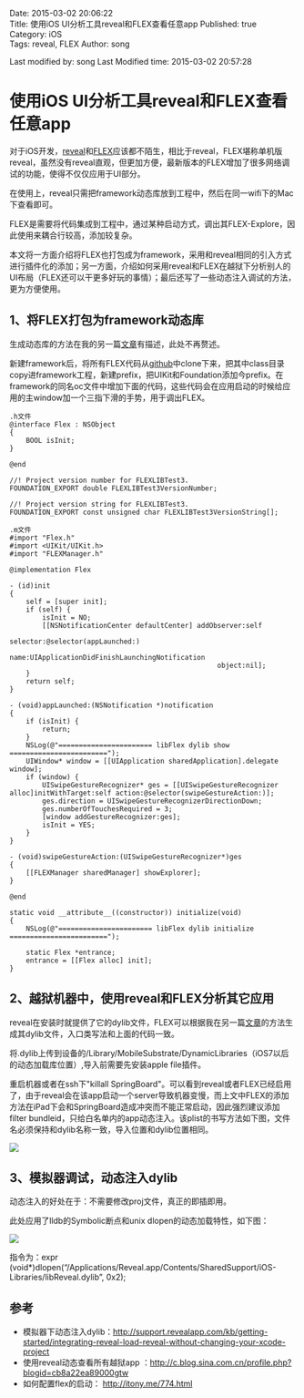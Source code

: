 Date: 2015-03-02 20:06:22  
Title: 使用iOS UI分析工具reveal和FLEX查看任意app
Published: true  
Category: iOS  
Tags: reveal, FLEX 
Author: song

Last modified by:  song
Last Modified time: 2015-03-02 20:57:28
# 使用iOS UI分析工具reveal和FLEX查看任意app
对于iOS开发，[reveal](http://revealapp.com/)和[FLEX](https://github.com/Flipboard/FLEX)应该都不陌生，相比于reveal，FLEX堪称单机版reveal，虽然没有reveal直观，但更加方便，最新版本的FLEX增加了很多网络调试的功能，使得不仅仅应用于UI部分。

在使用上，reveal只需把framework动态库放到工程中，然后在同一wifi下的Mac下查看即可。

FLEX是需要将代码集成到工程中，通过某种启动方式，调出其FLEX-Explore，因此使用来耦合行较高，添加较复杂。

本文将一方面介绍将FLEX也打包成为framework，采用和reveal相同的引入方式进行插件化的添加；另一方面，介绍如何采用reveal和FLEX在越狱下分析别人的UI布局（FLEX还可以干更多好玩的事情）；最后还写了一些动态注入调试的方法，更为方便使用。

## 1、将FLEX打包为framework动态库
生成动态库的方法在我的另一篇[文章][XCode6如何打包动态库]有描述，此处不再赘述。

新建framework后，将所有FLEX代码从[github](https://github.com/Flipboard/FLEX)中clone下来，把其中class目录copy进framework工程，新建prefix，把UIKit和Foundation添加今prefix。在framework的同名oc文件中增加下面的代码，这些代码会在应用启动的时候给应用的主window加一个三指下滑的手势，用于调出FLEX。

	.h文件
	@interface Flex : NSObject
	{
	    BOOL isInit;
	}

	@end

	//! Project version number for FLEXLIBTest3.
	FOUNDATION_EXPORT double FLEXLIBTest3VersionNumber;

	//! Project version string for FLEXLIBTest3.
	FOUNDATION_EXPORT const unsigned char FLEXLIBTest3VersionString[];

	.m文件
	#import "Flex.h"
	#import <UIKit/UIKit.h>
	#import "FLEXManager.h"

	@implementation Flex

	- (id)init
	{
	    self = [super init];
	    if (self) {
	        isInit = NO;
	        [[NSNotificationCenter defaultCenter] addObserver:self
	                                                 selector:@selector(appLaunched:)
	                                                     name:UIApplicationDidFinishLaunchingNotification
	                                                   object:nil];
	    }
	    return self;
	}

	- (void)appLaunched:(NSNotification *)notification
	{
	    if (isInit) {
	        return;
	    }
	    NSLog(@"======================= libFlex dylib show ========================");
	    UIWindow* window = [[UIApplication sharedApplication].delegate window];
	    if (window) {
	        UISwipeGestureRecognizer* ges = [[UISwipeGestureRecognizer alloc]initWithTarget:self action:@selector(swipeGestureAction:)];
	        ges.direction = UISwipeGestureRecognizerDirectionDown;
	        ges.numberOfTouchesRequired = 3;
	        [window addGestureRecognizer:ges];
	        isInit = YES;
	    }
	}

	- (void)swipeGestureAction:(UISwipeGestureRecognizer*)ges
	{
	    [[FLEXManager sharedManager] showExplorer];
	}

	@end

	static void __attribute__((constructor)) initialize(void)
	{
	    NSLog(@"======================= libFlex dylib initialize ========================");
	    
	    static Flex *entrance;
	    entrance = [[Flex alloc] init];
	}

## 2、越狱机器中，使用reveal和FLEX分析其它应用
reveal在安装时就提供了它的dylib文件，FLEX可以根据我在另一篇[文章][XCode6如何打包动态库]的方法生成其dylib文件，入口类写法和上面的代码一致。

将.dylib上传到设备的/Library/MobileSubstrate/DynamicLibraries（iOS7以后的动态加载库位置）,导入前需要先安装apple file插件。

重启机器或者在ssh下"killall SpringBoard"。可以看到reveal或者FLEX已经启用了，由于reveal会在该app启动一个server导致机器变慢，而上文中FLEX的添加方法在iPad下会和SpringBoard造成冲突而不能正常启动，因此强烈建议添加filter bundleid，只给白名单内的app动态注入。该plist的书写方法如下图，文件名必须保持和dylib名称一致，导入位置和dylib位置相同。

![](http://7vii9n.com1.z0.glb.clouddn.com/iOSUI分析plist.png)

## 3、模拟器调试，动态注入dylib

动态注入的好处在于：不需要修改proj文件，真正的即插即用。

此处应用了lldb的Symbolic断点和unix dlopen的动态加载特性，如下图：

![](http://7vii9n.com1.z0.glb.clouddn.com/iOSUISymbol.jpg)

指令为：expr (void*)dlopen(“/Applications/Reveal.app/Contents/SharedSupport/iOS-Libraries/libReveal.dylib”, 0x2);


## 参考
* 模拟器下动态注入dylib：<http://support.revealapp.com/kb/getting-started/integrating-reveal-load-reveal-without-changing-your-xcode-project>
* 使用reveal动态查看所有越狱app ：http://c.blog.sina.com.cn/profile.php?blogid=cb8a22ea89000gtw
* 如何配置flex的启动： http://itony.me/774.html

[XCode6如何打包动态库]: zi-ji-dong-shou-zai-xcode6xia-bian-xie-dylibdong-tai-ku-wen-jian.html